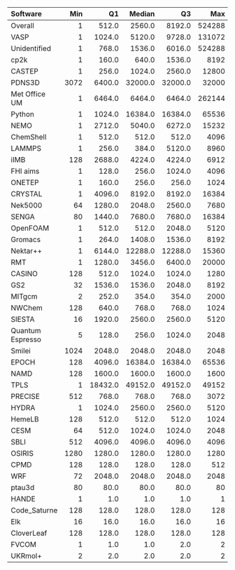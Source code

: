 | Software         |   Min |      Q1 |   Median |      Q3 |    Max |    Jobs |   PercentUse |
|:-----------------|------:|--------:|---------:|--------:|-------:|--------:|-------------:|
| Overall          |     1 |   512.0 |   2560.0 |  8192.0 | 524288 | 1899000 |        100.0 |
| VASP             |     1 |  1024.0 |   5120.0 |  9728.0 | 131072 |  672066 |         41.8 |
| Unidentified     |     1 |   768.0 |   1536.0 |  6016.0 | 524288 |  599975 |         16.3 |
| cp2k             |     1 |   160.0 |    640.0 |  1536.0 |   8192 |   13099 |          6.6 |
| CASTEP           |     1 |   256.0 |   1024.0 |  2560.0 |  12800 |  553684 |          4.5 |
| PDNS3D           |  3072 |  6400.0 |  32000.0 | 32000.0 |  32000 |      61 |          4.1 |
| Met Office UM    |     1 |  6464.0 |   6464.0 |  6464.0 | 262144 |    4194 |          3.4 |
| Python           |     1 |  1024.0 |  16384.0 | 16384.0 |  65536 |    6201 |          2.7 |
| NEMO             |     1 |  2712.0 |   5040.0 |  6272.0 |  15232 |    5598 |          2.3 |
| ChemShell        |     1 |   512.0 |    512.0 |   512.0 |   4096 |     819 |          2.1 |
| LAMMPS           |     1 |   256.0 |    384.0 |  5120.0 |   8960 |    2369 |          2.1 |
| iIMB             |   128 |  2688.0 |   4224.0 |  4224.0 |   6912 |     234 |          1.5 |
| FHI aims         |     1 |   128.0 |    256.0 |  1024.0 |   4096 |   18665 |          1.4 |
| ONETEP           |     1 |   160.0 |    256.0 |   256.0 |   1024 |    2769 |          1.3 |
| CRYSTAL          |     1 |  4096.0 |   8192.0 |  8192.0 |  16384 |     281 |          1.2 |
| Nek5000          |    64 |  1280.0 |   2048.0 |  2560.0 |   7680 |     218 |          1.2 |
| SENGA            |    80 |  1440.0 |   7680.0 |  7680.0 |  16384 |      92 |          1.2 |
| OpenFOAM         |     1 |   512.0 |    512.0 |  2048.0 |   5120 |     827 |          1.1 |
| Gromacs          |     1 |   264.0 |   1408.0 |  1536.0 |   8192 |    5259 |          1.1 |
| Nektar++         |     1 |  6144.0 |  12288.0 | 12288.0 |  15360 |     134 |          0.9 |
| RMT              |     1 |  1280.0 |   3456.0 |  6400.0 |  20000 |     644 |          0.9 |
| CASINO           |   128 |   512.0 |   1024.0 |  1024.0 |   1280 |     248 |          0.6 |
| GS2              |    32 |  1536.0 |   1536.0 |  2048.0 |   8192 |    2006 |          0.3 |
| MITgcm           |     2 |   252.0 |    354.0 |   354.0 |   2000 |    6193 |          0.2 |
| NWChem           |   128 |   640.0 |    768.0 |   768.0 |   1024 |     295 |          0.2 |
| SIESTA           |    16 |  1920.0 |   2560.0 |  2560.0 |   5120 |      41 |          0.2 |
| Quantum Espresso |     5 |   128.0 |    256.0 |  1024.0 |   2048 |    1854 |          0.2 |
| Smilei           |  1024 |  2048.0 |   2048.0 |  2048.0 |   2048 |      95 |          0.1 |
| EPOCH            |   128 |  4096.0 |  16384.0 | 16384.0 |  65536 |     474 |          0.1 |
| NAMD             |   128 |  1600.0 |   1600.0 |  1600.0 |   1600 |      70 |          0.1 |
| TPLS             |     1 | 18432.0 |  49152.0 | 49152.0 |  49152 |      71 |          0.1 |
| PRECISE          |   512 |   768.0 |    768.0 |   768.0 |   3072 |      28 |          0.1 |
| HYDRA            |     1 |  1024.0 |   2560.0 |  2560.0 |   5120 |      74 |          0.1 |
| HemeLB           |   128 |   512.0 |    512.0 |   512.0 |   1024 |      52 |          0.0 |
| CESM             |    64 |   512.0 |   1024.0 |  1024.0 |   2048 |     114 |          0.0 |
| SBLI             |   512 |  4096.0 |   4096.0 |  4096.0 |   4096 |      21 |          0.0 |
| OSIRIS           |  1280 |  1280.0 |   1280.0 |  1280.0 |   1280 |       3 |          0.0 |
| CPMD             |   128 |   128.0 |    128.0 |   128.0 |    512 |      94 |          0.0 |
| WRF              |    72 |  2048.0 |   2048.0 |  2048.0 |   2048 |      41 |          0.0 |
| ptau3d           |    80 |    80.0 |     80.0 |    80.0 |     80 |       2 |          0.0 |
| HANDE            |     1 |     1.0 |      1.0 |     1.0 |      1 |      19 |          0.0 |
| Code_Saturne     |   128 |   128.0 |    128.0 |   128.0 |    128 |       7 |          0.0 |
| Elk              |    16 |    16.0 |     16.0 |    16.0 |     16 |       1 |          0.0 |
| CloverLeaf       |   128 |   128.0 |    128.0 |   128.0 |    128 |       1 |          0.0 |
| FVCOM            |     1 |     1.0 |      1.0 |     2.0 |      2 |       6 |          0.0 |
| UKRmol+          |     2 |     2.0 |      2.0 |     2.0 |      2 |       1 |          0.0 |